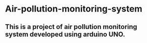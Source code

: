 # Air-pollution-monitoring-system
## This is a project of air pollution monitoring system developed using arduino UNO.
